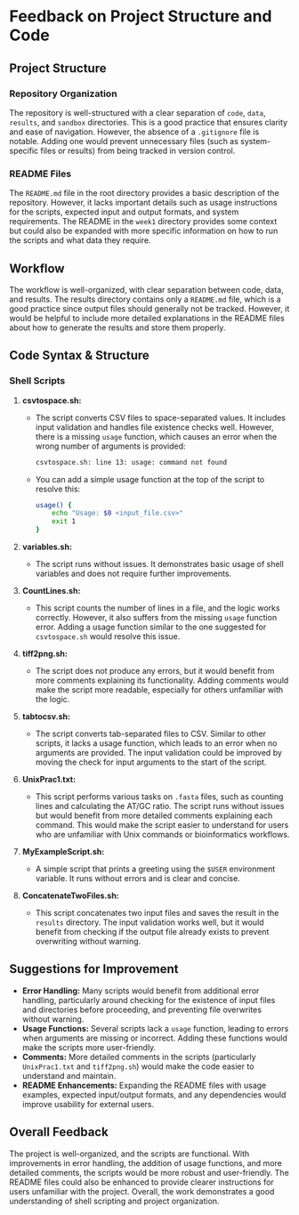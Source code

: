 
# Feedback on Project Structure and Code

## Project Structure

### Repository Organization
The repository is well-structured with a clear separation of `code`, `data`, `results`, and `sandbox` directories. This is a good practice that ensures clarity and ease of navigation. However, the absence of a `.gitignore` file is notable. Adding one would prevent unnecessary files (such as system-specific files or results) from being tracked in version control.

### README Files
The `README.md` file in the root directory provides a basic description of the repository. However, it lacks important details such as usage instructions for the scripts, expected input and output formats, and system requirements. The README in the `week1` directory provides some context but could also be expanded with more specific information on how to run the scripts and what data they require.

## Workflow
The workflow is well-organized, with clear separation between code, data, and results. The results directory contains only a `README.md` file, which is a good practice since output files should generally not be tracked. However, it would be helpful to include more detailed explanations in the README files about how to generate the results and store them properly.

## Code Syntax & Structure

### Shell Scripts
1. **csvtospace.sh:**
   - The script converts CSV files to space-separated values. It includes input validation and handles file existence checks well. However, there is a missing `usage` function, which causes an error when the wrong number of arguments is provided:
     ```bash
     csvtospace.sh: line 13: usage: command not found
     ```
   - You can add a simple usage function at the top of the script to resolve this:
     ```bash
     usage() {
         echo "Usage: $0 <input_file.csv>"
         exit 1
     }
     ```

2. **variables.sh:**
   - The script runs without issues. It demonstrates basic usage of shell variables and does not require further improvements.

3. **CountLines.sh:**
   - This script counts the number of lines in a file, and the logic works correctly. However, it also suffers from the missing `usage` function error. Adding a usage function similar to the one suggested for `csvtospace.sh` would resolve this issue.

4. **tiff2png.sh:**
   - The script does not produce any errors, but it would benefit from more comments explaining its functionality. Adding comments would make the script more readable, especially for others unfamiliar with the logic.

5. **tabtocsv.sh:**
   - The script converts tab-separated files to CSV. Similar to other scripts, it lacks a usage function, which leads to an error when no arguments are provided. The input validation could be improved by moving the check for input arguments to the start of the script.

6. **UnixPrac1.txt:**
   - This script performs various tasks on `.fasta` files, such as counting lines and calculating the AT/GC ratio. The script runs without issues but would benefit from more detailed comments explaining each command. This would make the script easier to understand for users who are unfamiliar with Unix commands or bioinformatics workflows.

7. **MyExampleScript.sh:**
   - A simple script that prints a greeting using the `$USER` environment variable. It runs without errors and is clear and concise.

8. **ConcatenateTwoFiles.sh:**
   - This script concatenates two input files and saves the result in the `results` directory. The input validation works well, but it would benefit from checking if the output file already exists to prevent overwriting without warning.

## Suggestions for Improvement
- **Error Handling:** Many scripts would benefit from additional error handling, particularly around checking for the existence of input files and directories before proceeding, and preventing file overwrites without warning.
- **Usage Functions:** Several scripts lack a `usage` function, leading to errors when arguments are missing or incorrect. Adding these functions would make the scripts more user-friendly.
- **Comments:** More detailed comments in the scripts (particularly `UnixPrac1.txt` and `tiff2png.sh`) would make the code easier to understand and maintain.
- **README Enhancements:** Expanding the README files with usage examples, expected input/output formats, and any dependencies would improve usability for external users.

## Overall Feedback
The project is well-organized, and the scripts are functional. With improvements in error handling, the addition of usage functions, and more detailed comments, the scripts would be more robust and user-friendly. The README files could also be enhanced to provide clearer instructions for users unfamiliar with the project. Overall, the work demonstrates a good understanding of shell scripting and project organization.
